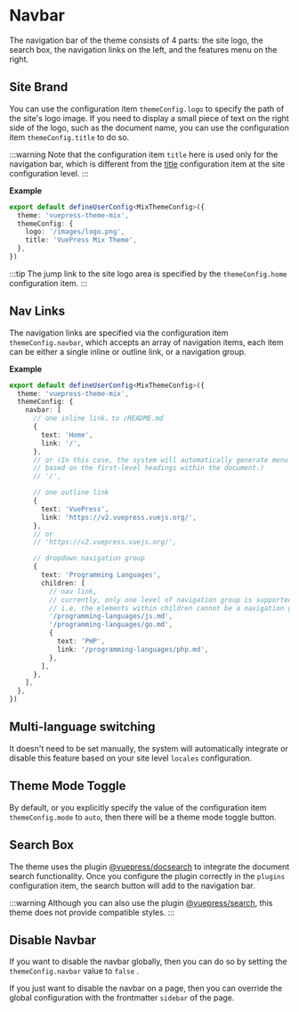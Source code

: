 # Navbar

The navigation bar of the theme consists of 4 parts: the site logo, the search box, the navigation links on the left, and the features menu on the right.

## Site Brand

You can use the configuration item `themeConfig.logo` to specify the path of the site's logo image. If you need to display a small piece of text on the right side of the logo, such as the document name, you can use the configuration item `themeConfig.title` to do so.

:::warning
Note that the configuration item `title` here is used only for the navigation bar, which is different from the [title](https://v2.vuepress.vuejs.org/reference/config.html#title) configuration item at the site configuration level.
:::

**Example**

```ts
export default defineUserConfig<MixThemeConfig>({
  theme: 'vuepress-theme-mix',
  themeConfig: {
    logo: '/images/logo.png',
    title: 'VuePress Mix Theme',
  },
})
```

:::tip
The jump link to the site logo area is specified by the `themeConfig.home` configuration item.
:::

## Nav Links

The navigation links are specified via the configuration item `themeConfig.navbar`, which accepts an array of navigation items, each item can be either a single inline or outline link, or a navigation group.

**Example**

```ts
export default defineUserConfig<MixThemeConfig>({
  theme: 'vuepress-theme-mix',
  themeConfig: {
    navbar: [
      // one inline link，to /README.md
      {
        text: 'Home',
        link: '/',
      },
      // or (In this case, the system will automatically generate menu name
      // based on the first-level headings within the document.)
      // '/',

      // one outline link
      {
        text: 'VuePress',
        link: 'https://v2.vuepress.vuejs.org/',
      },
      // or
      // 'https://v2.vuepress.vuejs.org/',

      // dropdown navigation group
      {
        text: 'Programming Languages',
        children: [
          // nav link,
          // currently, only one level of navigation group is supported,
          // i.e. the elements within children cannot be a navigation group.
          '/programming-languages/js.md',
          '/programming-languages/go.md',
          {
            text: 'PHP',
            link: '/programming-languages/php.md',
          },
        ],
      },
    ],
  },
})
```

## Multi-language switching

It doesn't need to be set manually, the system will automatically integrate or disable this feature based on your site level `locales` configuration.

## Theme Mode Toggle

By default, or you explicitly specify the value of the configuration item `themeConfig.mode` to `auto`, then there will be a theme mode toggle button.

## Search Box

The theme uses the plugin [@vuepress/docsearch](https://v2.vuepress.vuejs.org/reference/plugin/docsearch.html) to integrate the document search functionality. Once you configure the plugin correctly in the `plugins` configuration item, the search button will add to the navigation bar.

:::warning
Although you can also use the plugin [@vuepress/search](https://v2.vuepress.vuejs.org/reference/plugin/search.html), this theme does not provide compatible styles.
:::

## Disable Navbar

If you want to disable the navbar globally, then you can do so by setting the `themeConfig.navbar` value to `false` .

If you just want to disable the navbar on a page, then you can override the global configuration with the frontmatter `sidebar` of the page.
